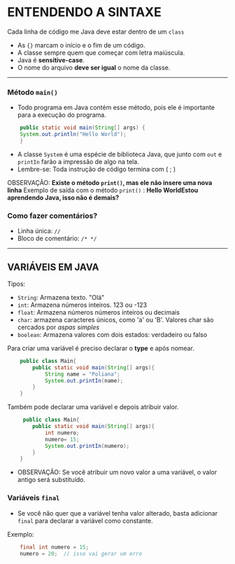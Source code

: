 # ENTENDENDO A SINTAXE

Cada linha de código me Java deve estar dentro de um `class`
- As `{}` marcam o início e o fim de um código.
- A classe sempre quem que começar com letra maiúscula. 
- Java é **sensitive-case**. 
- O nome do arquivo **deve ser igual** o nome da classe.

---

### Método `main()`
- Todo programa em Java contém esse método, pois ele é importante para a execução do programa.
```java
    public static void main(String[] args) {
    System.out.println("Hello World");
    }

```
- A classe `System` é uma espécie de biblioteca Java, que junto com `out` e `printIn` farão a impressão de algo na tela.
- Lembre-se: Toda instrução de código termina com ( ; ) 

OBSERVAÇÃO: __Existe o método `print()`, mas ele não insere uma nova linha__ 
Exemplo de saída com o método `print()` : __Hello WorldEstou aprendendo Java, isso não é demais?__

### Como fazer comentários?

- Linha única: `//`
- Bloco de comentário: `/* */ `

***

## VARIÁVEIS EM JAVA

Tipos:
- `String`: Armazena texto. "Olá" 
- `int`: Armazena números inteiros. 123 ou -123
- `float`: Armazena números números inteiros ou decimais 
- `char`: armazena caracteres únicos, como 'a' ou 'B'. Valores char são cercados por *aspas simples*
- `boolean`: Armazena valores com dois estados: verdadeiro ou falso

Para criar uma variável é preciso declarar o __type__ e após nomear.

```java
    public class Main{
        public static void main(String[] args){
            String name = "Poliana";
            System.out.printIn(name);
        }
    }
```

Também pode declarar uma variável e depois atribuir valor.

```java
     public class Main{
        public static void main(String[] args){
            int numero;
            numero= 15;
            System.out.printIn(numero);
        }
    }

```
- OBSERVAÇÃO: Se você atribuir um novo valor a uma variável, o valor antigo será substituído.

### Variáveis `final`

- Se você não quer que a variável tenha valor alterado, basta adicionar `final` para declarar a variável como constante.

Exemplo:

```java
    final int numero = 15;
    numero = 20;  // isso vai gerar um erro
```










